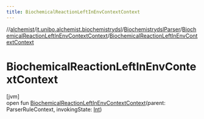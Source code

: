 ```yaml
---
title: BiochemicalReactionLeftInEnvContextContext
---
```

//[alchemist](../../../../index.html)/[it.unibo.alchemist.biochemistrydsl](../../index.html)/[BiochemistrydslParser](../index.html)/[BiochemicalReactionLeftInEnvContextContext](index.html)/[BiochemicalReactionLeftInEnvContextContext](-biochemical-reaction-left-in-env-context-context.html)



# BiochemicalReactionLeftInEnvContextContext



[jvm]\
open fun [BiochemicalReactionLeftInEnvContextContext](-biochemical-reaction-left-in-env-context-context.html)(parent: ParserRuleContext, invokingState: [Int](https://kotlinlang.org/api/latest/jvm/stdlib/kotlin/-int/index.html))




